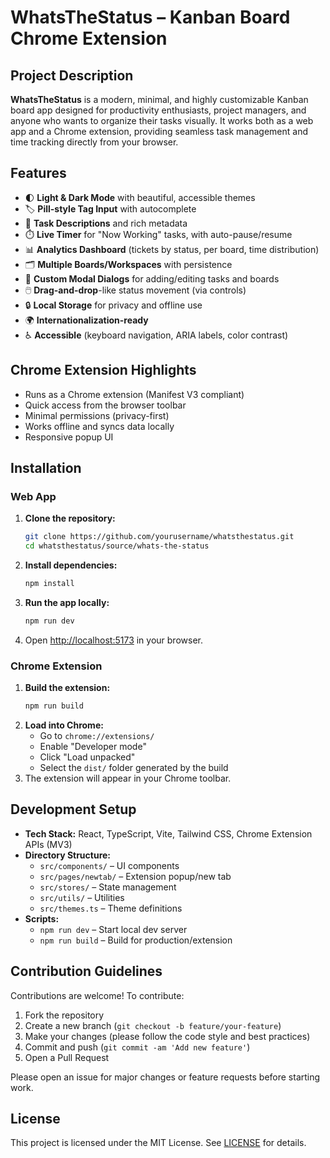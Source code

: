 # WhatsTheStatus – Kanban Board Chrome Extension

## Project Description

**WhatsTheStatus** is a modern, minimal, and highly customizable Kanban board app designed for productivity enthusiasts, project managers, and anyone who wants to organize their tasks visually. It works both as a web app and a Chrome extension, providing seamless task management and time tracking directly from your browser.

## Features

- 🌓 **Light & Dark Mode** with beautiful, accessible themes
- 🏷️ **Pill-style Tag Input** with autocomplete
- 📝 **Task Descriptions** and rich metadata
- ⏱️ **Live Timer** for "Now Working" tasks, with auto-pause/resume
- 📊 **Analytics Dashboard** (tickets by status, per board, time distribution)
- 🗂️ **Multiple Boards/Workspaces** with persistence
- 🧩 **Custom Modal Dialogs** for adding/editing tasks and boards
- 🖱️ **Drag-and-drop**-like status movement (via controls)
- 🔒 **Local Storage** for privacy and offline use
- 🌍 **Internationalization-ready**
- ♿ **Accessible** (keyboard navigation, ARIA labels, color contrast)

## Chrome Extension Highlights

- Runs as a Chrome extension (Manifest V3 compliant)
- Quick access from the browser toolbar
- Minimal permissions (privacy-first)
- Works offline and syncs data locally
- Responsive popup UI

## Installation

### Web App

1. **Clone the repository:**
   ```sh
   git clone https://github.com/yourusername/whatsthestatus.git
   cd whatsthestatus/source/whats-the-status
   ```
2. **Install dependencies:**
   ```sh
   npm install
   ```
3. **Run the app locally:**
   ```sh
   npm run dev
   ```
4. Open [http://localhost:5173](http://localhost:5173) in your browser.

### Chrome Extension

1. **Build the extension:**
   ```sh
   npm run build
   ```
2. **Load into Chrome:**
   - Go to `chrome://extensions/`
   - Enable "Developer mode"
   - Click "Load unpacked"
   - Select the `dist/` folder generated by the build
3. The extension will appear in your Chrome toolbar.

## Development Setup

- **Tech Stack:** React, TypeScript, Vite, Tailwind CSS, Chrome Extension APIs (MV3)
- **Directory Structure:**
  - `src/components/` – UI components
  - `src/pages/newtab/` – Extension popup/new tab
  - `src/stores/` – State management
  - `src/utils/` – Utilities
  - `src/themes.ts` – Theme definitions
- **Scripts:**
  - `npm run dev` – Start local dev server
  - `npm run build` – Build for production/extension

## Contribution Guidelines

Contributions are welcome! To contribute:

1. Fork the repository
2. Create a new branch (`git checkout -b feature/your-feature`)
3. Make your changes (please follow the code style and best practices)
4. Commit and push (`git commit -am 'Add new feature'`)
5. Open a Pull Request

Please open an issue for major changes or feature requests before starting work.

## License

This project is licensed under the MIT License. See [LICENSE](LICENSE) for details. 